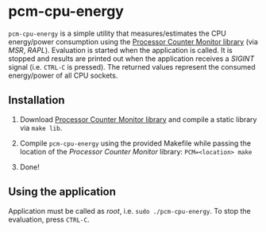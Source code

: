 # pcm-cpu-energy

``pcm-cpu-energy`` is a simple utility that measures/estimates the CPU
energy/power consumption using the
[Processor Counter Monitor library](https://github.com/opcm/pcm) (via *MSR*,
*RAPL*). Evaluation is started when the application is called. It is stopped
and results are printed out when the application receives a *SIGINT* signal
(i.e. ``CTRL-C`` is pressed). The returned values represent the consumed
energy/power of all CPU sockets.

## Installation

1. Download [Processor Counter Monitor library](https://github.com/opcm/pcm)
   and compile a static library via ``make lib``.

2. Compile ``pcm-cpu-energy`` using the provided Makefile while passing the
   location of the *Processor Counter Monitor* library: ``PCM=<location> make``

3. Done!

## Using the application

Application must be called as *root*, i.e. ``sudo ./pcm-cpu-energy``. To stop
the evaluation, press ``CTRL-C``.
